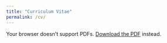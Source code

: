 ```yaml
---
title: "Curriculum Vitae"
permalink: /cv/
---
```


<object data="https://nmallaghan.github.io/files/CV-2025-Long Form.pdf" type="application/pdf" width="100%" height="800px">
  <p>Your browser doesn’t support PDFs.
     <a href="https://nmallaghan.github.io/files/CV-2025-Long Form.pdf">Download the PDF</a> instead.</p>
</object>

